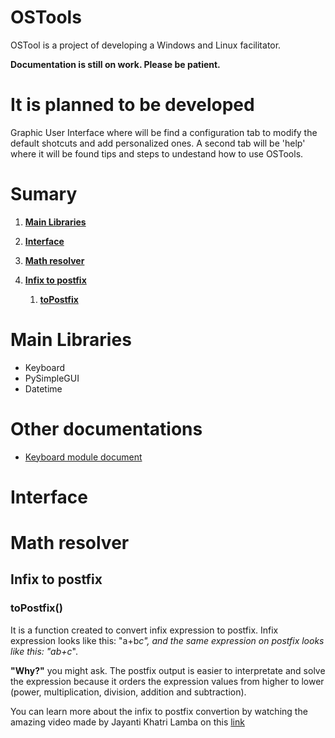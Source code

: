 # OSTools
OSTool is a project of developing a Windows and Linux facilitator.

**Documentation is still on work. Please be patient.**

# It is planned to be developed
Graphic User Interface where will be find a configuration tab to modify the default shotcuts and add personalized ones. A second tab will be 'help' where it will be found tips and steps to undestand how to use OSTools. 

# Sumary

1. [**Main Libraries**](#main-libraries) 
   
2.  [**Interface**](#interface)
   
3. [**Math resolver**](#math-resolver)

4. [**Infix to postfix**](#infix-to-postfix)

   1. [**toPostfix**](#topostfix)

# Main Libraries

- Keyboard
- PySimpleGUI
- Datetime

# Other documentations
- [Keyboard module document](https://pypi.org/project/keyboard/)


# Interface

# Math resolver

## Infix to postfix

### toPostfix()

It is a function created to convert infix expression to postfix. Infix expression looks like this: "a+b*c", and the same expression on postfix looks like this: "ab+c*". 

**"Why?"** you might ask. The postfix output is easier to interpretate and solve the expression because it orders the expression values from higher to lower (power, multiplication, division, addition and subtraction).

You can learn more about the infix to postfix convertion by watching the amazing video made by Jayanti Khatri Lamba on this [link](https://www.youtube.com/watch?v=PAceaOSnxQs&t=380s&ab_channel=Jenny%27slecturesCS%2FITNET%26JRF)


